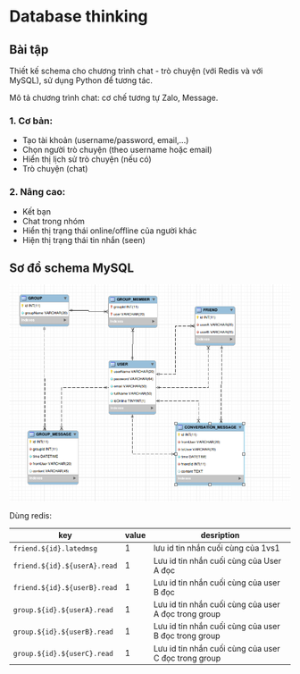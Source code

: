 # Database thinking
##  Bài tập 

Thiết kế schema cho chương trình chat - trò chuyện (với Redis và với MySQL), sử dụng Python để tương tác.

Mô tả chương trình chat: cơ chế tương tự Zalo, Message. 

### 1. Cơ bản:

- Tạo tài khoản (username/password, email,...)
- Chọn người trò chuyện (theo username hoặc email)
- Hiển thị lịch sử trò chuyện (nếu có)
- Trò chuyện (chat)

### 2. Nâng cao:

- Kết bạn
- Chat trong nhóm
- Hiển thị trạng thái online/offline của người khác
- Hiện thị trạng thái tin nhắn (seen)


## Sơ đồ schema MySQL

<div style="text-align: center">
    <img src = "img/schema.png">
</div>

Dùng redis:

| key  | value | desription |
|---|---| --- |
| `friend.${id}.latedmsg` | 1  |  lưu id tin nhắn cuối cùng của 1vs1 | 
| `friend.${id}.${userA}.read` | 1  | Lưu id tin nhắn cuối cùng của User A đọc |
| `friend.${id}.${userB}.read` | 1 | Lưu id tin nhắn cuối cùng của user B đọc|
| `group.${id}.${userA}.read` | 1 | Lưu id tin nhắn cuối cùng  của user A đọc trong group |
| `group.${id}.${userB}.read` | 1 | Lưu id tin nhắn cuối cùng  của user B đọc trong group |
| `group.${id}.${userC}.read` | 1 | Lưu id tin nhắn cuối cùng  của user C đọc trong group |
